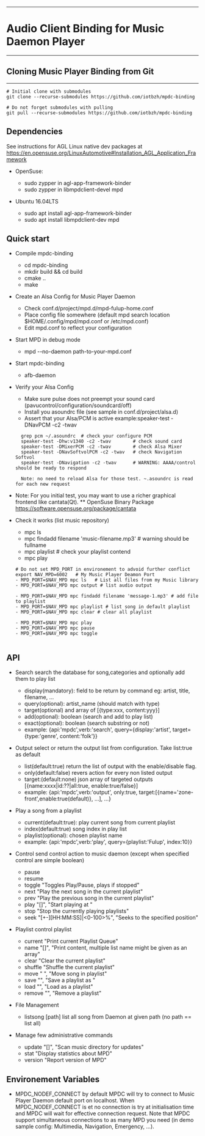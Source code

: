 ------------------------------------------------------------------------
#                Audio Client Binding for Music Daemon Player
------------------------------------------------------------------------

## Cloning Music Player Binding from Git
-------------------------------------------------------

```
# Initial clone with submodules
git clone --recurse-submodules https://github.com/iotbzh/mpdc-binding

# Do not forget submodules with pulling
git pull --recurse-submodules https://github.com/iotbzh/mpdc-binding
```

## Dependencies

See instructions for AGL Linux native dev packages at https://en.opensuse.org/LinuxAutomotive#Installation_AGL_Application_Framework

 * OpenSuse:
    * sudo zypper in agl-app-framework-binder
    * sudo zypper in libmpdclient-devel mpd

* Ubuntu 16.04LTS
    * sudo apt install agl-app-framework-binder
    * sudo apt install libmpdclient-dev mpd

## Quick start

 * Compile mpdc-binding
   * cd mpdc-binding
   * mkdir build && cd build
   * cmake ..
   * make
 * Create an Alsa Config for Music Player Daemon
   * Check conf.d/project/mpd.d/mpd-fulup-home.conf
   * Place config file somewhere (default mpd search location $HOME/.config/mpd/mpd.conf or /etc/mpd.conf)
   * Edit mpd.conf to reflect your configuration
 * Start MPD in debug mode
   * mpd --no-daemon path-to-your-mpd.conf
 * Start mpdc-binding
   * afb-daemon

 * Verify your Alsa Config
   * Make sure pulse does not preempt your sound card (pavucontrol/configuration/soundcard/off)
   * Install you asoundrc file (see sample in conf.d/project/alsa.d)
   * Assert that your Alsa/PCM is active example:speaker-test -DNavPCM -c2 -twav
   ```
     grep pcm ~/.asoundrc  # check your configure PCM
     speaker-test -Dhw:v1340 -c2 -twav        # check sound card
     speaker-test -DMixerPCM -c2 -twav        # check Alsa Mixer
     speaker-test -DNavSoftvolPCM -c2 -twav   # check Navigation Softvol
     speaker-test -DNavigation -c2 -twav      # WARNING: AAAA/control should be ready to respond

     Note: no need to reload Alsa for those test. ~.asoundrc is read for each new request
   ```

 * Note: For you initial test, you may want to use a richer graphical frontend like cantata(Qt).
    ** OpenSuse Binary Package https://software.opensuse.org/package/cantata

 * Check it works (list music repository)
   * mpc ls
   * mpc findadd filename 'music-filename.mp3'  # warning should be fullname
   * mpc playlist # check your playlist contend
   * mpc play
   ```
   # Do not set MPD_PORT in environement to advoid further conflict
   export NAV_MPD=6002   # My Music Player Deamon Port
   - MPD_PORT=$NAV_MPD mpc ls   # List all files from my Music library
   - MPD_PORT=$NAV_MPD mpc output # list audio output

   - MPD_PORT=$NAV_MPD mpc findadd filename 'message-1.mp3' # add file to playlist
   - MPD_PORT=$NAV_MPD mpc playlist # list song in default playlist
   - MPD_PORT=$NAV_MPD mpc clear # clear all playlist

   - MPD_PORT=$NAV_MPD mpc play
   - MPD_PORT=$NAV_MPD mpc pause
   - MPD_PORT=$NAV_MPD mpc toggle


   ```

## API

 * Search search the database for song,categories and optionally add them to play list
    * display(mandatory): field to be return by command eg: artist, title, filename, ...
    * query(optional): artist_name (should match with type)
    * target(optional) and array of [{type:xxx, content:yyy}]
    * add(optional): boolean (search and add to play list)
    * exact(optional): boolean (search substring or not)
    * example:  {api:'mpdc',verb:'search', query={display:'artist', target={type:'genre', content:'folk'}}

 * Output select or return the output list from configuration. Take list:true as default
    * list(default:true) return the list of output with the enable/disable flag.
    * only(default:false) revers action for every non listed output
    * target:(default:none) json array of targeted outputs [{name:xxxx|id:??|all:true, enable:true/false}]
    * example: {api:'mpdc',verb:'output', only:true, target:[{name='zone-front',enable:true(default)}, ...], ...}

 * Play a song from a playlist
    * current(default:true): play current song from current playlist
    * index(default:true) song index in play list
    * playlist(optional): chosen playlist name
    * example:  {api:'mpdc',verb:'play', query={playlist:'Fulup', index:10}}

 * Control send control action to music daemon (except when specified control are simple boolean)
    * pause
    * resume
    * toggle "Toggles Play/Pause, plays if stopped"
    * next "Play the next song in the current playlist"
    * prev "Play the previous song in the current playlist"
    * play "[<position>]", "Start playing at <position>"
    * stop "Stop the currently playing playlists"
    * seek "[+-][HH:MM:SS]|<0-100>%", "Seeks to the specified position"

  * Playlist control playlist
    * current  "Print current Playlist Queue"
    * name "[<playlist>]", "Print <playlist> content, multiple list name might be given as an array"
    * clear "Clear the current playlist"
    * shuffle "Shuffle the current playlist"
    * move "<from> <to>", "Move song in playlist"
    * save "<file>", "Save a playlist as <file>"
    * load "<file>", "Load <file> as a playlist"
    * remove "<file>", "Remove a playlist"

  * File Management
    * listsong [path] list all song from Daemon at given path (no path == list all)

  * Manage few administrative commands
    * update "[<path>]", "Scan music directory for updates"
    * stat "Display statistics about MPD"
    * version "Report version of MPD"

## Environement Variables

* MPDC_NODEF_CONNECT by default MPDC will try to connect to Music Player Daemon default port on localhost. When MPDC_NODEF_CONNECT
  is et no connection is try at initialisation time and MPDC will wait for effective connection request. Note that MPDC support
  simultaneous connections to as many MPD you need (in demo sample config: Multimedia, Navigation, Emergency, ...).




